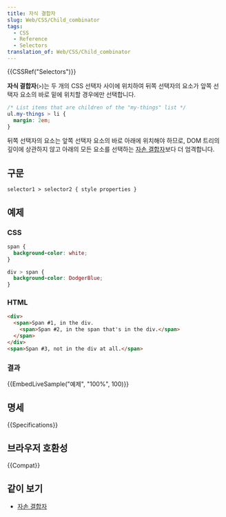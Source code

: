 ```yaml
---
title: 자식 결합자
slug: Web/CSS/Child_combinator
tags:
  - CSS
  - Reference
  - Selectors
translation_of: Web/CSS/Child_combinator
---
```


{{CSSRef("Selectors")}}

**자식 결합자**(`>`)는 두 개의 CSS 선택자 사이에 위치하여 뒤쪽 선택자의 요소가 앞쪽 선택자 요소의 바로 밑에 위치할 경우에만 선택합니다.

```css
/* List items that are children of the "my-things" list */
ul.my-things > li {
  margin: 2em;
}
```

뒤쪽 선택자의 요소는 앞쪽 선택자 요소의 바로 아래에 위치해야 하므로, DOM 트리의 깊이에 상관하지 않고 아래의 모든 요소를 선택하는 [자손 결합자](/ko/docs/Web/CSS/Descendant_combinator)보다 더 엄격합니다.

## 구문

```
selector1 > selector2 { style properties }
```

## 예제

### CSS

```css
span {
  background-color: white;
}

div > span {
  background-color: DodgerBlue;
}
```

### HTML

```html
<div>
  <span>Span #1, in the div.
    <span>Span #2, in the span that's in the div.</span>
  </span>
</div>
<span>Span #3, not in the div at all.</span>
```

### 결과

{{EmbedLiveSample("예제", "100%", 100)}}

## 명세

{{Specifications}}

## 브라우저 호환성

{{Compat}}

## 같이 보기

- [자손 결합자](/ko/docs/Web/CSS/Descendant_combinator)
